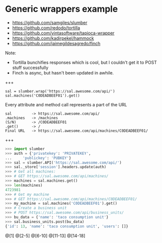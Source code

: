 # Generic wrappers example

- https://github.com/samgiles/slumber
- https://github.com/redodo/tortilla
- https://github.com/vintasoftware/tapioca-wrapper
- https://github.com/kadirpekel/hammock
- https://github.com/jaimegildesagredo/finch

Note:
- Tortilla bunchifies responses which is cool, but I couldn't get it to POST stuff successfully
- Finch is async, but hasn't been updated in awhile.

+++
```
sal = slumber.wrap('https://sal.awesome.com/api/')
sal.machines('C0DEADBEEF01').get()
```
Every attribute and method call represents a part of the URL

```
sal         -> https://sal.awesome.com/api/
.machines   -> /machines
(S/N)       -> /C0DEADBEEF01
.get() 		-> /
Final URL   -> https://sal.awesome.com/api/machines/C0DEADBEEF01/
```

+++
```python
>>> import slumber
>>> auth = {'privatekey': 'PRIVATEKEY',
...		'publickey': 'PUBKEY'}
>>> sal = slumber.API('https://sal.awesome.com/api/')
>>> sal._store['session'].headers.update(auth)
>>> # Get all machines:
>>> # GET https://sal.awesome.com/api/machines/
>>> machines = sal.machines.get()
>>> len(machines)
4723981
>>> # Get my machine
>>> # GET https://sal.awesome.com/api/machines/C0DEADBEEF01/
>>> my_machine = sal.machines('C0DEADBEEF01').get()
>>> # Create a business unit
>>> # POST https://sal.awesome.com/api/business_units/
>>> bu_data = {'name': 'taco consumption unit'}
>>> sal.business_units.post(bu_data)
{'id': 13, 'name': 'taco consumption unit', 'users': []}
```
@[1]
@[2-5]
@[6-10]
@[11-13]
@[14-18]
